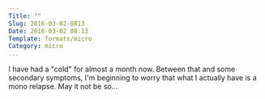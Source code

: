 ```yaml
---
Title: ""
Slug: 2016-03-02-0813
Date: 2016-03-02 08:13
Template: formats/micro
Category: micro
...
```


I have had a "cold" for almost a month now. Between that and some secondary symptoms, I'm beginning to worry that what I actually have is a mono relapse. May it not be so...
